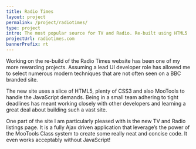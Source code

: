 ```yaml
---
title: Radio Times
layout: project
permalink: /project/radiotimes/
type: project
intro: The most popular source for TV and Radio. Re-built using HTML5
projectUrl: radiotimes.com
bannerPrefix: rt
---
```


Working on the re-build of the Radio Times website has been one of my more rewarding projects. Assuming a lead UI developer role has allowed me to select numerous modern techniques that are not often seen on a BBC branded site.

The new site uses a slice of HTML5, plenty of CSS3 and also MooTools to handle the JavaScript demands. Being in a small team adhering to tight deadlines has meant working closely with other developers and learning a great deal about building such a vast site.

One part of the site I am particularly pleased with is the new TV and Radio listings page. It is a fully Ajax driven application that leverage’s the power of the MooTools Class system to create some really neat and concise code. It even works acceptably without JavaScript!

